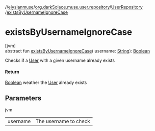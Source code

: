 //[elysianmuse](../../../index.md)/[org.darkSolace.muse.user.repository](../index.md)/[UserRepository](index.md)
/[existsByUsernameIgnoreCase](exists-by-username-ignore-case.md)

# existsByUsernameIgnoreCase

[jvm]\
abstract fun [existsByUsernameIgnoreCase](exists-by-username-ignore-case.md)(
username: [String](https://kotlinlang.org/api/latest/jvm/stdlib/kotlin/-string/index.html)): [Boolean](https://kotlinlang.org/api/latest/jvm/stdlib/kotlin/-boolean/index.html)

Checks if a [User](../../org.darkSolace.muse.user.model/-user/index.md) with a given username already exists

#### Return

[Boolean](https://kotlinlang.org/api/latest/jvm/stdlib/kotlin/-boolean/index.html) weather
the [User](../../org.darkSolace.muse.user.model/-user/index.md) already exists

## Parameters

jvm

| | |
|---|---|
| username | The username to check |
